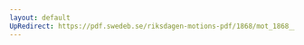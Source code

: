 ```yaml
---
layout: default
UpRedirect: https://pdf.swedeb.se/riksdagen-motions-pdf/1868/mot_1868__ak__00229.pdf
---
```

